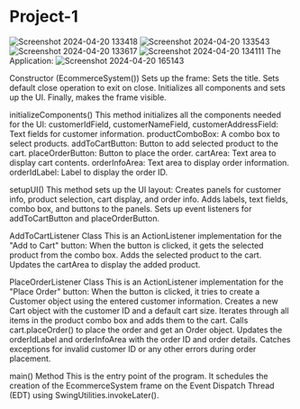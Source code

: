 # Project-1
![Screenshot 2024-04-20 133418](https://github.com/basmalamoataz/Project-BasmalaMoataz/assets/89751842/4d4ac55c-d1ea-4ec5-9783-ecd03c6bfc50)
![Screenshot 2024-04-20 133543](https://github.com/basmalamoataz/Project-BasmalaMoataz/assets/89751842/682c1b22-7c6e-45e6-afa0-7997cb18f719)
![Screenshot 2024-04-20 133617](https://github.com/basmalamoataz/Project-BasmalaMoataz/assets/89751842/7cf22dec-bf0c-4cfc-8091-5bf03ccc4bef)
![Screenshot 2024-04-20 134111](https://github.com/basmalamoataz/Project-BasmalaMoataz/assets/89751842/bf8421a8-0768-487a-81d2-592b38cf9622)
The Application:
![Screenshot 2024-04-20 165143](https://github.com/basmalamoataz/Project-BasmalaMoataz/assets/89751842/67bf75d1-776b-413c-8e91-bcdd7dc76f27)

Constructor (EcommerceSystem())
Sets up the frame:
Sets the title.
Sets default close operation to exit on close.
Initializes all components and sets up the UI.
Finally, makes the frame visible.

initializeComponents()
This method initializes all the components needed for the UI:
customerIdField, customerNameField, customerAddressField: Text fields for customer information.
productComboBox: A combo box to select products.
addToCartButton: Button to add selected product to the cart.
placeOrderButton: Button to place the order.
cartArea: Text area to display cart contents.
orderInfoArea: Text area to display order information.
orderIdLabel: Label to display the order ID.

setupUI()
This method sets up the UI layout:
Creates panels for customer info, product selection, cart display, and order info.
Adds labels, text fields, combo box, and buttons to the panels.
Sets up event listeners for addToCartButton and placeOrderButton.

AddToCartListener Class
This is an ActionListener implementation for the "Add to Cart" button:
When the button is clicked, it gets the selected product from the combo box.
Adds the selected product to the cart.
Updates the cartArea to display the added product.

PlaceOrderListener Class
This is an ActionListener implementation for the "Place Order" button:
When the button is clicked, it tries to create a Customer object using the entered customer information.
Creates a new Cart object with the customer ID and a default cart size.
Iterates through all items in the product combo box and adds them to the cart.
Calls cart.placeOrder() to place the order and get an Order object.
Updates the orderIdLabel and orderInfoArea with the order ID and order details.
Catches exceptions for invalid customer ID or any other errors during order placement.

main() Method
This is the entry point of the program.
It schedules the creation of the EcommerceSystem frame on the Event Dispatch Thread (EDT) using SwingUtilities.invokeLater().



    
    

